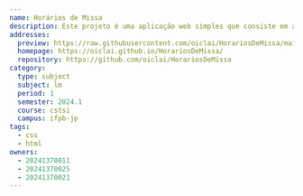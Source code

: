 ```yaml
---
name: Horários de Missa
description: Este projeto é uma aplicação web simples que consiste em agrupar horários de missa na cidade de João Pessoa, categorizadas por bairro
addresses:
  preview: https://raw.githubusercontent.com/oiclai/HorariosDeMissa/main/preview.png
  homepage: https://oiclai.github.io/HorariosDeMissa/
  repository: https://github.com/oiclai/HorariosDeMissa
category:
  type: subject
  subject: lm
  period: 1
  semester: 2024.1
  course: cstsi
  campus: ifpb-jp
tags:
  - css
  - html
owners:
  - 20241370011
  - 20241370025
  - 20241370021
---
```

